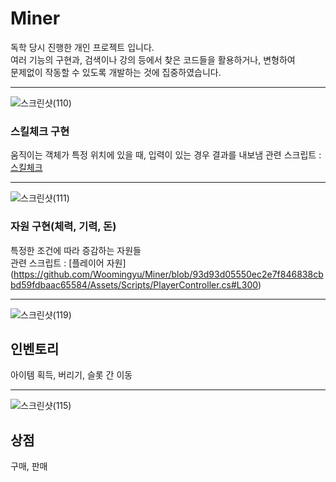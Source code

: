 # Miner

독학 당시 진행한 개인 프로젝트 입니다.  
여러 기능의 구현과, 검색이나 강의 등에서 찾은 코드들을 활용하거나, 변형하여  
문제없이 작동할 수 있도록 개발하는 것에 집중하였습니다.  


***


![스크린샷(110)](https://github.com/Woomingyu/Miner/assets/119576417/97fa01dd-794f-4121-8637-6f670593167a)
### 스킬체크 구현  
움직이는 객체가 특정 위치에 있을 때, 입력이 있는 경우 결과를 내보냄
관련 스크립트 : [스킬체크](https://github.com/Woomingyu/Miner/blob/93d93d05550ec2e7f846838cbbd59fdbaac65584/Assets/Scripts/Cursor.cs#L78)
***

![스크린샷(111)](https://github.com/Woomingyu/Miner/assets/119576417/60247b1a-fa7f-4226-a1ef-6d1e706c3fbe)
### 자원 구현(체력, 기력, 돈)  
특정한 조건에 따라 증감하는 자원들  
관련 스크립트 : [플레이어 자원] (https://github.com/Woomingyu/Miner/blob/93d93d05550ec2e7f846838cbbd59fdbaac65584/Assets/Scripts/PlayerController.cs#L300)
***

![스크린샷(119)](https://github.com/Woomingyu/Miner/assets/119576417/134a0cde-5e9d-4078-be8c-374e50110701)
## 인벤토리  
아이템 획득, 버리기, 슬롯 간 이동  

***

![스크린샷(115)](https://github.com/Woomingyu/Miner/assets/119576417/93b41621-18d9-4d7e-9cd0-2ec6ed2d4b7f)
## 상점  
구매, 판매
